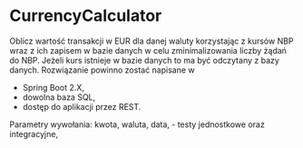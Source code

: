 # CurrencyCalculator
Oblicz wartość transakcji w EUR dla danej waluty korzystając z kursów NBP wraz z ich zapisem w bazie danych w celu zminimalizowania liczby żądań do NBP. Jeżeli kurs istnieje w bazie danych to ma być odczytany z bazy danych.  Rozwiązanie powinno zostać napisane w  
- Spring Boot 2.X,  
- dowolna baza SQL,  
- dostęp do aplikacji przez REST. 

Parametry wywołania: kwota, waluta, data,  - testy jednostkowe oraz integracyjne,
